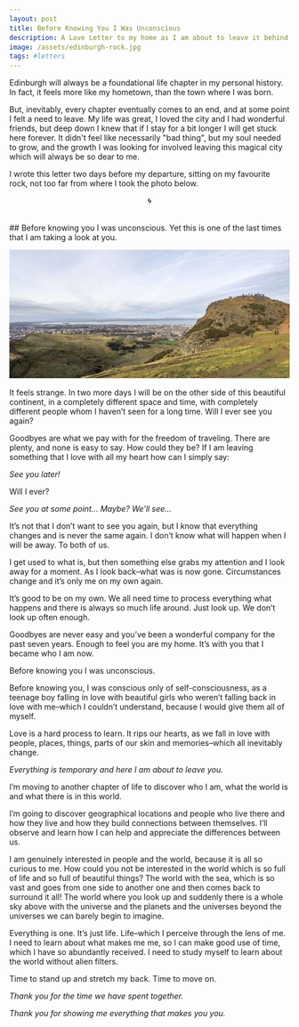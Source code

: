 ```yaml
---
layout: post
title: Before Knowing You I Was Unconscious
description: A Love Letter to my home as I am about to leave it behind.
image: /assets/edinburgh-rock.jpg
tags: #letters
---
```


Edinburgh will always be a foundational life chapter in my personal history. In fact, it feels more like my hometown, than the town where I was born.

But, inevitably, every chapter eventually comes to an end, and at some point I felt a need to leave. My life was great, I loved the city and I had wonderful friends, but deep down I knew that if I stay for a bit longer I will get stuck here forever. It didn't feel like necessarily "bad thing", but my soul needed to grow, and the growth I was looking for involved leaving this magical city which will always be so dear to me.

I wrote this letter two days before my departure, sitting on my favourite rock, not too far from where I took the photo below.

<p align="center">🌀</p><br>
## Before knowing you I was unconscious.
Yet this is one of the last times that I am taking a look at you.

![View from a magical place in Edinburgh](/assets/edinburgh-rock.jpg)

It feels strange. In two more days I will be on the other side of this beautiful continent, in a completely different space and time, with completely different people whom I haven’t seen for a long time. Will I ever see you again?

Goodbyes are what we pay with for the freedom of traveling. There are plenty, and none is easy to say. How could they be? If I am leaving something that I love with all my heart how can I simply say:

_See you later!_

Will I ever?

_See you at some point… Maybe? We’ll see…_

It’s not that I don’t want to see you again, but I know that everything changes and is never the same again. I don’t know what will happen when I will be away. To both of us.

I get used to what is, but then something else grabs my attention and I look away for a moment. As I look back–what was is now gone. Circumstances change and it’s only me on my own again.

It’s good to be on my own. We all need time to process everything what happens and there is always so much life around. Just look up. We don’t look up often enough.

Goodbyes are never easy and you’ve been a wonderful company for the past seven years. Enough to feel you are my home. It’s with you that I became who I am now.

Before knowing you I was unconscious.

Before knowing you, I was conscious only of self-consciousness, as a teenage boy falling in love with beautiful girls who weren’t falling back in love with me–which I couldn’t understand, because I would give them all of myself.

Love is a hard process to learn. It rips our hearts, as we fall in love with people, places, things, parts of our skin and memories–which all inevitably change.

_Everything is temporary and here I am about to leave you._

I’m moving to another chapter of life to discover who I am, what the world is and what there is in this world.

I’m going to discover geographical locations and people who live there and how they live and how they build connections between themselves. I’ll observe and learn how I can help and appreciate the differences between us.

I am genuinely interested in people and the world, because it is all so curious to me. How could you not be interested in the world which is so full of life and so full of beautiful things? The world with the sea, which is so vast and goes from one side to another one and then comes back to surround it all! The world where you look up and suddenly there is a whole sky above with the universe and the planets and the universes beyond the universes we can barely begin to imagine.

Everything is one. It’s just life. Life–which I perceive through the lens of me. I need to learn about what makes me me, so I can make good use of time, which I have so abundantly received. I need to study myself to learn about the world without alien filters.

Time to stand up and stretch my back. Time to move on.

_Thank you for the time we have spent together._

_Thank you for showing me everything that makes you you._